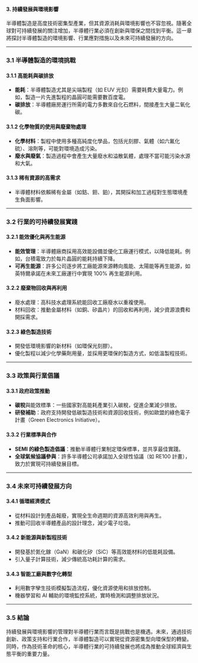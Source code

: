 #### 3. 持續發展與環境影響  

半導體製造是高度技術密集型產業，但其資源消耗與環境影響也不容忽視。隨著全球對可持續發展的關注增加，半導體行業必須在創新與環保之間找到平衡。這一章將探討半導體製造的環境影響、行業應對措施以及未來可持續發展的方向。

---

### 3.1 半導體製造的環境挑戰  

#### 3.1.1 高能耗與碳排放  
- **能耗**：半導體製造尤其是尖端製程（如 EUV 光刻）需要耗費大量電力。例如，製造一片先進製程的晶圓可能需要數百度電。  
- **碳排放**：半導體廠房運行所需的電力多數來自化石燃料，間接產生大量二氧化碳。  

#### 3.1.2 化學物質的使用與廢棄物處理  
- **化學材料**：製程中使用多種高純度化學品，包括光刻膠、氣體（如六氟化硫）、溶劑等，可能對環境造成污染。  
- **廢水與廢氣**：製造過程中會產生大量廢水和溢散氣體，處理不當可能污染水源和大氣。  

#### 3.1.3 稀有資源的高需求  
- 半導體材料依賴稀有金屬（如鈷、鉭、鉑），其開採和加工過程對生態環境產生負面影響。  

---

### 3.2 行業的可持續發展實踐  

#### 3.2.1 能效優化與再生能源  
- **能效管理**：半導體廠商採用高效能設備並優化工廠運行模式，以降低能耗。例如，台積電致力於每片晶圓的能耗持續下降。  
- **可再生能源**：許多公司逐步將工廠能源來源轉向風能、太陽能等再生能源，如英特爾承諾在未來工廠運行中實現 100% 再生能源利用。  

#### 3.2.2 廢棄物回收與再利用  
- 廢水處理：高科技水處理系統能回收工廠廢水以重複使用。  
- 材料回收：推動金屬材料（如銅、矽晶片）的回收和再利用，減少資源浪費和開採需求。  

#### 3.2.3 綠色製造技術  
- 開發低環境影響的新材料（如環保光刻膠）。  
- 優化製程以減少化學藥劑用量，並採用更環保的製造方式，如低溫製程技術。  

---

### 3.3 政策與行業倡議  

#### 3.3.1 政府政策推動  
- **碳稅**與能效標準：一些國家對高能耗產業引入碳稅，促進企業減少排放。  
- **研發補助**：政府支持開發低碳製造技術和資源回收技術，例如歐盟的綠色電子計畫（Green Electronics Initiative）。  

#### 3.3.2 行業標準與合作  
- **SEMI 的綠色製造倡議**：推動半導體行業制定環保標準，並共享最佳實踐。  
- **全球氣候協議參與**：許多半導體公司承諾加入全球性協議（如 RE100 計畫），致力於實現可持續發展目標。  

---

### 3.4 未來可持續發展方向  

#### 3.4.1 循環經濟模式  
- 從材料設計到產品報廢，實現全生命週期的資源高效利用與再生。  
- 推動可回收半導體產品的設計理念，減少電子垃圾。  

#### 3.4.2 新能源與新製程技術  
- 開發基於氮化鎵（GaN）和碳化矽（SiC）等高效能材料的低能耗設備。  
- 引入量子計算技術，減少傳統高功耗計算的需求。  

#### 3.4.3 智能工廠與數字化轉型  
- 利用數字孿生技術模擬製造流程，優化資源使用和排放控制。  
- 機器學習和 AI 輔助的環境監控系統，實時檢測和調整排放狀況。  

---

### 3.5 結論  

持續發展與環境影響的管理對半導體行業而言既是挑戰也是機遇。未來，通過技術創新、政策支持和行業合作，半導體製造可以實現從資源密集型向環保型的轉變。同時，作為技術革命的核心，半導體行業的可持續發展也將成為推動全球經濟與生態平衡的重要力量。